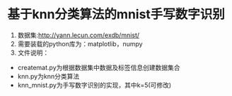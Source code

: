 # 基于knn分类算法的mnist手写数字识别  
1. 数据集:http://yann.lecun.com/exdb/mnist/
2. 需要装载的python库为：matplotlib，numpy
3. 文件说明：  
- createmat.py为根据数据集中数据及标签信息创建数据集合  
- knn.py为knn分类算法  
- knn_mnist.py为手写数字识别的实现，其中k=5(可修改)
